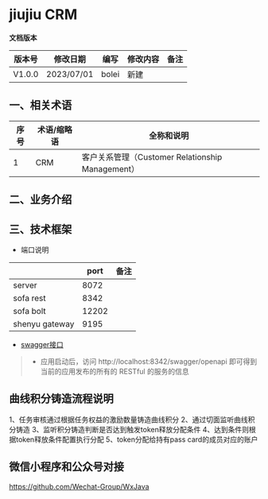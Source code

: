 # jiujiu CRM

  **文档版本**

| 版本号 | 修改日期       | 编写   | 修改内容                     | 备注 |
| ------ |------------| ------ | ---------------------------- | ---- |
| V1.0.0 | 2023/07/01 | bolei | 新建                         |      |


## 一、相关术语

| 序号 | 术语/缩略语 | 全称和说明                                                   |
| ---- |--------| ----------------------------------------------------------- |
| 1    | CRM    | 客户关系管理（Customer Relationship Management）                  |


## 二、业务介绍


## 三、技术框架
- 端口说明

|                | port  | 备注 |
|----------------|-------| --- |
| server         | 8072  |      | 
| sofa rest      | 8342  |      | 
| sofa bolt      | 12202 |      | 
| shenyu gateway | 9195  |      | 


- [swagger接口](https://www.sofastack.tech/projects/sofa-rpc/restful-swagger/)
>* 应用启动后，访问 http://localhost:8342/swagger/openapi 即可得到当前的应用发布的所有的 RESTful 的服务的信息

## 曲线积分铸造流程说明
1、任务审核通过根据任务权益的激励数量铸造曲线积分
2、通过切面监听曲线积分铸造
3、监听积分铸造判断是否达到触发token释放分配条件
4、达到条件则根据token释放条件配置执行分配
5、token分配给持有pass card的成员对应的账户

## 微信小程序和公众号对接
https://github.com/Wechat-Group/WxJava